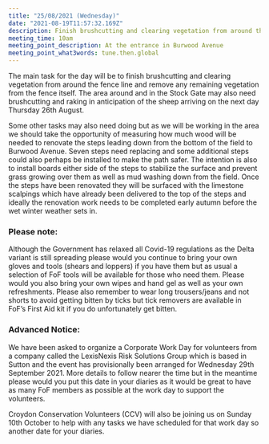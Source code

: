 ```yaml
---
title: "25/08/2021 (Wednesday)"
date: "2021-08-19T11:57:32.169Z"
description: Finish brushcutting and clearing vegetation from around the fence line and remove any remaining vegetation from the fence
meeting_time: 10am
meeting_point_description: At the entrance in Burwood Avenue
meeting_point_what3words: tune.then.global
---
```


The main task for the day will be to finish brushcutting and clearing vegetation from around the fence line and remove any remaining vegetation from the fence itself. The area around and in the Stock Gate may also need brushcutting and raking in anticipation of the sheep arriving on the next day Thursday 26th August.

Some other tasks may also need doing but as we will be working in the area we should take the opportunity of measuring how much wood will be needed to renovate the steps leading down from the bottom of the field to Burwood Avenue. Seven steps need replacing and some additional steps could also perhaps be installed to make the path safer. The intention is also to install boards either side of the steps to stabilize the surface and prevent grass growing over them as well as mud washing down from the field. Once the steps have been renovated they will be surfaced with the limestone scalpings which have already been delivered to the top of the steps and ideally the renovation work needs to be completed early autumn before the wet winter weather sets in.

### Please note:

Although the Government has relaxed all Covid-19 regulations as the Delta variant is still spreading please would you continue to bring your own gloves and tools (shears and loppers) if you have them but as usual a selection of FoF tools will be available for those who need them. Please would you also bring your own wipes and hand gel as well as your own refreshments. Please also remember to wear long trousers/jeans and not shorts to avoid getting bitten by ticks but tick removers are available in FoF’s First Aid kit if you do unfortunately get bitten.

### Advanced Notice:

We have been asked to organize a Corporate Work Day for volunteers from a company called the LexisNexis Risk Solutions Group which is based in Sutton and the event has provisionally been arranged for Wednesday 29th September 2021. More details to follow nearer the time but in the meantime please would you put this date in your diaries as it would be great to have as many FoF members as possible at the work day to support the volunteers.

Croydon Conservation Volunteers (CCV) will also be joining us on Sunday 10th October to help with any tasks we have scheduled for that work day so another date for your diaries.
